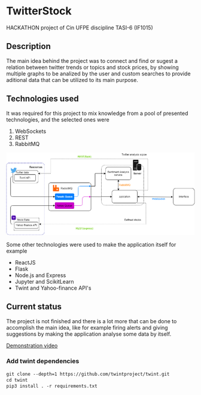 # TwitterStock
HACKATHON project of Cin UFPE discipline TASI-6 (IF1015) 

## Description
The main idea behind the project was to connect and find or sugest a relation between twitter trends or topics and stock prices, by showing multiple graphs to be analized by the user and custom searches to provide aditional data that can be utilized to its main purpose. 

## Technologies used
It was required for this project to mix knowledge from a pool of presented technologies, and the selected ones were 
1. WebSockets
2. REST
3. RabbitMQ

![](./TwitterStockArchitecture.png)

Some other technologies were used to make the application itself for example
- ReactJS
- Flask
- Node.js and Express
- Jupyter and ScikitLearn
- Twint and Yahoo-finance API's

## Current status

The project is not finished and there is a lot more that can be done to accomplish the main idea, like for example firing alerts and giving suggestions by making the application analyse some data by itself.

[Demonstration video](https://drive.google.com/file/d/18WIbghj3wrgTZ5yazS3UCMUyVgztVpbk/view?usp=sharing)





### Add twint dependencies

```
git clone --depth=1 https://github.com/twintproject/twint.git
cd twint
pip3 install . -r requirements.txt
```
